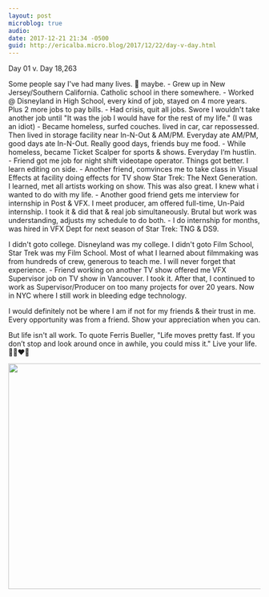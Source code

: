 ```yaml
---
layout: post
microblog: true
audio: 
date: 2017-12-21 21:34 -0500
guid: http://ericalba.micro.blog/2017/12/22/day-v-day.html
---
```

Day 01 v. Day 18,263

Some people say I've had many lives. 🤔 maybe. - Grew up in New Jersey/Southern California. Catholic school in there somewhere. - Worked @ Disneyland in High School, every kind of job, stayed on 4 more years. Plus 2 more jobs to pay bills. - Had crisis, quit all jobs. Swore I wouldn't take another job until "It was the job I would have for the rest of my life." (I was an idiot) - Became homeless, surfed couches. lived in car, car repossessed. Then lived in storage facility near In-N-Out & AM/PM. Everyday ate AM/PM, good days ate In-N-Out. Really good days, friends buy me food. - While homeless, became Ticket Scalper for sports & shows. Everyday I‘m hustlin. - Friend got me job for night shift videotape operator. Things got better. I learn editing on side. - Another friend, comvinces me to take class in Visual Effects at facility doing effects for TV show Star Trek: The Next Generation. I learned, met all artists working on show. This was also great. I knew what i wanted to do with my life. - Another good friend gets me interview for internship in Post & VFX. I meet producer, am offered full-time, Un-Paid internship. I took it & did that & real job simultaneously. Brutal but work was understanding, adjusts my schedule to do both. - I do internship for months, was hired in VFX Dept for next season of Star Trek: TNG & DS9.

I didn't goto college. Disneyland was my college. I didn't goto Film School, Star Trek was my Film School. Most of what I learned about filmmaking was from hundreds of crew, generous to teach me. I will never forget that experience. - Friend working on another TV show offered me VFX Supervisor job on TV show in Vancouver. I took it. After that, I continued to work as Supervisor/Producer on too many projects for over 20 years. Now in NYC where I still work in bleeding edge technology.

I would definitely not be where I am if not for my friends & their trust in me. Every opportunity was from a friend. Show your appreciation when you can.

But life isn't all work. To quote Ferris Bueller, "Life moves pretty fast. If you don’t stop and look around once in awhile, you could miss it." Live your life. 💯🙏❤️🙌

<img src="http://micro.ericalba.com/uploads/2018/22b6cb7ad1.jpg" width="600" height="450" />
